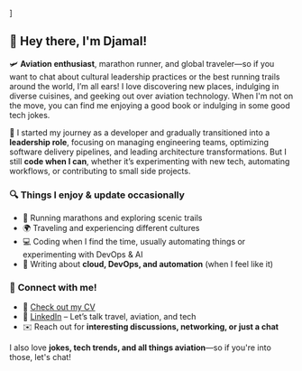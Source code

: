 ]
## 👋 Hey there, I'm Djamal!

🛩️ **Aviation enthusiast**, marathon runner, and global traveler—so if you want to chat about cultural leadership practices or the best running trails around the world, I’m all ears! I love discovering new places, indulging in diverse cuisines, and geeking out over aviation technology. When I'm not on the move, you can find me enjoying a good book or indulging in some good tech jokes.

🚀 I started my journey as a developer and gradually transitioned into a **leadership role**, focusing on managing engineering teams, optimizing software delivery pipelines, and leading architecture transformations. But I still **code when I can**, whether it’s experimenting with new tech, automating workflows, or contributing to small side projects.

### 🔍 **Things I enjoy & update occasionally**
- 🏃 Running marathons and exploring scenic trails  
- 🌍 Traveling and experiencing different cultures  
- 💻 Coding when I find the time, usually automating things or experimenting with DevOps & AI  
- 📂 Writing about **cloud, DevOps, and automation** (when I feel like it)  

### 📢 **Connect with me!**
- 💼 [Check out my CV](https://douikene.github.io/)  
- 🏢 [LinkedIn](https://www.linkedin.com/in/douikene/) – Let’s talk travel, aviation, and tech  
- ✉️ Reach out for **interesting discussions, networking, or just a chat**  

I also love **jokes, tech trends, and all things aviation**—so if you're into those, let's chat!  

